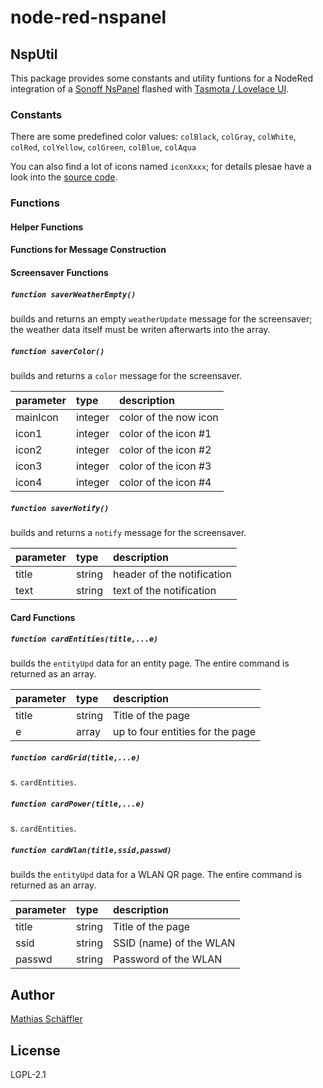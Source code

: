 # node-red-nspanel

## NspUtil

This package provides some constants and utility funtions for a NodeRed integration of a 
[Sonoff NsPanel](https://sonoff.tech/product/central-control-panel/nspanel/)
flashed with [Tasmota / Lovelace UI](https://docs.nspanel.pky.eu/).

### Constants

There are some predefined color values: `colBlack`, `colGray`, `colWhite`, `colRed`, `colYellow`, 
`colGreen`, `colBlue`, `colAqua`

You can also find a lot of icons named `iconXxxx`; for details plesae have a look into the 
[source code](nsp_utilities.js).

### Functions

#### Helper Functions

#### Functions for Message Construction

#### Screensaver Functions

##### `function saverWeatherEmpty()`

builds and returns an empty `weatherUpdate` message for the screensaver; the weather data itself must be writen afterwarts into the array.

##### `function saverColor()`

builds and returns a `color` message for the screensaver.

|parameter| type | description |
|:--------|:-----|:------------|
|mainIcon| integer | color of the now icon|
|icon1| integer | color of the icon #1|
|icon2| integer | color of the icon #2|
|icon3| integer | color of the icon #3|
|icon4| integer | color of the icon #4|

##### `function saverNotify()`

builds and returns a `notify` message for the screensaver.

|parameter| type | description |
|:--------|:-----|:------------|
|title| string | header of the notification|
|text| string | text of the notification|

#### Card Functions

##### `function cardEntities(title,...e)`

builds the `entityUpd` data for an entity page.
The entire command is returned as an array.

|parameter| type | description |
|:--------|:-----|:------------|
|title | string | Title of the page|
|e|array| up to four entities for the page|

##### `function cardGrid(title,...e)`
s. `cardEntities`.

##### `function cardPower(title,...e)`
s. `cardEntities`.

##### `function cardWlan(title,ssid,passwd)`

builds the `entityUpd` data for a WLAN QR page.
The entire command is returned as an array.

|parameter| type | description |
|:--------|:-----|:------------|
|title | string | Title of the page|
|ssid|string| SSID (name) of the WLAN|
|passwd|string| Password of the WLAN|

## Author

[Mathias Schäffler](https://github.com/m-schaeffler)

## License

LGPL-2.1
